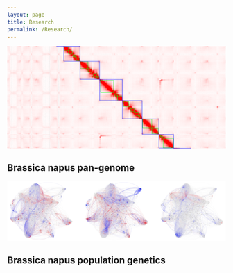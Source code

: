 ```yaml
---
layout: page
title: Research
permalink: /Research/
---
```


![](figures/hic.png)
## Brassica napus pan-genome
![](figures/network.jpg)
## Brassica napus population genetics
